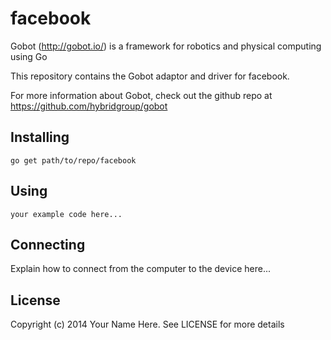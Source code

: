 # facebook

Gobot (http://gobot.io/) is a framework for robotics and physical computing using Go

This repository contains the Gobot adaptor and driver for facebook.

For more information about Gobot, check out the github repo at
https://github.com/hybridgroup/gobot

## Installing

    go get path/to/repo/facebook

## Using

    your example code here...

## Connecting

Explain how to connect from the computer to the device here...

## License

Copyright (c) 2014 Your Name Here. See LICENSE for more details
